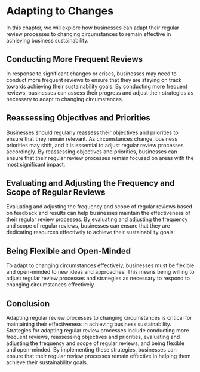 Adapting to Changes
======================================================

In this chapter, we will explore how businesses can adapt their regular review processes to changing circumstances to remain effective in achieving business sustainability.

Conducting More Frequent Reviews
--------------------------------

In response to significant changes or crises, businesses may need to conduct more frequent reviews to ensure that they are staying on track towards achieving their sustainability goals. By conducting more frequent reviews, businesses can assess their progress and adjust their strategies as necessary to adapt to changing circumstances.

Reassessing Objectives and Priorities
-------------------------------------

Businesses should regularly reassess their objectives and priorities to ensure that they remain relevant. As circumstances change, business priorities may shift, and it is essential to adjust regular review processes accordingly. By reassessing objectives and priorities, businesses can ensure that their regular review processes remain focused on areas with the most significant impact.

Evaluating and Adjusting the Frequency and Scope of Regular Reviews
-------------------------------------------------------------------

Evaluating and adjusting the frequency and scope of regular reviews based on feedback and results can help businesses maintain the effectiveness of their regular review processes. By evaluating and adjusting the frequency and scope of regular reviews, businesses can ensure that they are dedicating resources effectively to achieve their sustainability goals.

Being Flexible and Open-Minded
------------------------------

To adapt to changing circumstances effectively, businesses must be flexible and open-minded to new ideas and approaches. This means being willing to adjust regular review processes and strategies as necessary to respond to changing circumstances effectively.

Conclusion
----------

Adapting regular review processes to changing circumstances is critical for maintaining their effectiveness in achieving business sustainability. Strategies for adapting regular review processes include conducting more frequent reviews, reassessing objectives and priorities, evaluating and adjusting the frequency and scope of regular reviews, and being flexible and open-minded. By implementing these strategies, businesses can ensure that their regular review processes remain effective in helping them achieve their sustainability goals.
